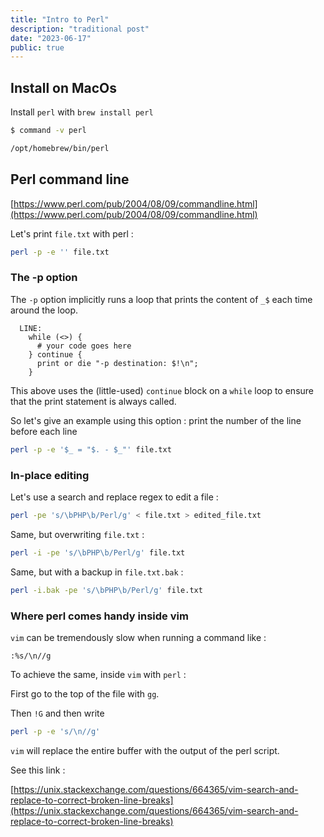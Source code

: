 ```yaml
---
title: "Intro to Perl"
description: "traditional post"
date: "2023-06-17"
public: true
---
```


## Install on MacOs

Install ``perl`` with ``brew install perl``

```bash
$ command -v perl

/opt/homebrew/bin/perl

```

## Perl command line

[https://www.perl.com/pub/2004/08/09/commandline.html](https://www.perl.com/pub/2004/08/09/commandline.html)

Let's print ``file.txt`` with perl :

```bash
perl -p -e '' file.txt
```

### The -p option

The ``-p`` option implicitly runs a loop that prints the content of ``_$`` each time around the loop.

```
  LINE:
    while (<>) {
      # your code goes here
    } continue {
      print or die "-p destination: $!\n";
    }
```
This above uses the (little-used) ``continue`` block on a ``while`` loop to ensure that the print statement is always called.

So let's give an example using this option : 
print the number of the line before each line

```bash
perl -p -e '$_ = "$. - $_"' file.txt
```

### In-place editing

Let's use a search and replace regex to edit a file :

```bash
perl -pe 's/\bPHP\b/Perl/g' < file.txt > edited_file.txt
```

Same, but overwriting ``file.txt`` :

```bash
perl -i -pe 's/\bPHP\b/Perl/g' file.txt
```

Same, but with a backup in ``file.txt.bak`` :

```bash
perl -i.bak -pe 's/\bPHP\b/Perl/g' file.txt
```

### Where perl comes handy inside vim

``vim`` can be tremendously slow when running a command like :

```
:%s/\n//g
```

To achieve the same, inside ``vim`` with ``perl`` :

First go to the top of the file with ``gg``.

Then ``!G`` and then write

```bash
perl -p -e 's/\n//g'
```

``vim`` will replace the entire buffer with the output of the perl script.

See this link :

[https://unix.stackexchange.com/questions/664365/vim-search-and-replace-to-correct-broken-line-breaks](https://unix.stackexchange.com/questions/664365/vim-search-and-replace-to-correct-broken-line-breaks)
